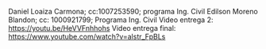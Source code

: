 Daniel Loaiza Carmona; cc:1007253590; programa Ing. Civil
Edilson Moreno Blandon; cc: 1000921799; Programa Ing. Civil
Video entrega 2: https://youtu.be/HeVVFnhhohs
Video entrega final: https://www.youtube.com/watch?v=alstr_FpBLs
